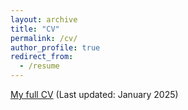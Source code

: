 ```yaml
---
layout: archive
title: "CV"
permalink: /cv/
author_profile: true
redirect_from:
  - /resume
---
```

<span style="color:#5DADE2">[My full CV](muryelgp.github.io/files/CV_MuryelGuolo.pdf)</span> (Last updated: January 2025)


